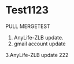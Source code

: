 # Test1123
PULL MERGETEST



1. AnyLife-ZLB update.
2. gmail account update

3.AnyLife-ZLB update 222
